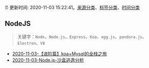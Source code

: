 :alarm_clock: 更新时间: 2020-11-03 15:22:41。[来源分类](../README.md)、[标签分类](../TAGS.md)、[时间分类](../TIMELINE.md)

## NodeJS


> 关键字：`Node`、`Node.js`、`Express`、`Koa`、`egg.js`、`pandora.js`、`Electron`、`V8`



- [2020-11-03-【进阶篇】koa+Mysql的全栈之旅](https://juejin.im/post/6890863842251931662) 
- [2020-11-03-Node.js-沙盒逃逸分析](https://toutiao.io/k/kuuorvj) 